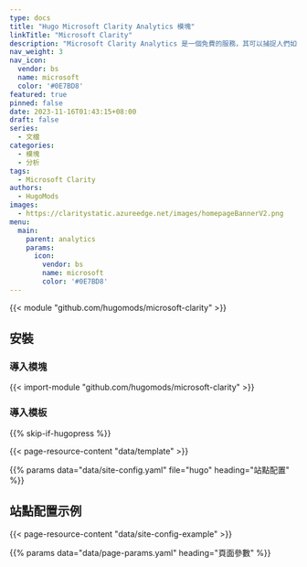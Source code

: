 ```yaml
---
type: docs
title: "Hugo Microsoft Clarity Analytics 模塊"
linkTitle: "Microsoft Clarity"
description: "Microsoft Clarity Analytics 是一個免費的服務，其可以捕捉人們如何使用你的網站。"
nav_weight: 3
nav_icon:
  vendor: bs
  name: microsoft
  color: '#0E7BD8'
featured: true
pinned: false
date: 2023-11-16T01:43:15+08:00
draft: false
series:
  - 文檔
categories:
  - 模塊
  - 分析
tags:
  - Microsoft Clarity
authors:
  - HugoMods
images:
  - https://claritystatic.azureedge.net/images/homepageBannerV2.png
menu:
  main:
    parent: analytics
    params:
      icon:
        vendor: bs
        name: microsoft
        color: '#0E7BD8'
---
```


{{< module "github.com/hugomods/microsoft-clarity" >}}

## 安裝

### 導入模塊

{{< import-module "github.com/hugomods/microsoft-clarity" >}}

### 導入模板

{{% skip-if-hugopress %}}

{{< page-resource-content "data/template" >}}

{{% params data="data/site-config.yaml" file="hugo" heading="站點配置" %}}

## 站點配置示例

{{< page-resource-content "data/site-config-example" >}}

{{% params data="data/page-params.yaml" heading="頁面參數" %}}

